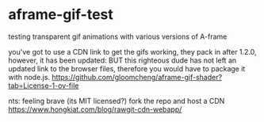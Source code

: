 # aframe-gif-test
testing transparent gif animations with various versions of A-frame

you've got to use a CDN link to get the gifs working, they pack in after 1.2.0, however, it has been updated: BUT
this righteous dude has not left an updated link to the browser files, therefore you would have to package it with node.js.
https://github.com/gloomcheng/aframe-gif-shader?tab=License-1-ov-file


nts: feeling brave (its MIT licensed?)
fork the repo and host a CDN
https://www.hongkiat.com/blog/rawgit-cdn-webapp/
